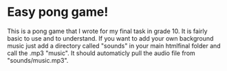 # Easy pong game!
This is a pong game that I wrote for my final task in grade 10. It is fairly basic to use and to understand. If you want to add your own background music just add a directory called "sounds" in your main htmlfinal folder and call the .mp3 "music". It should automaticly pull the audio file from "sounds/music.mp3".
